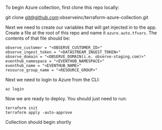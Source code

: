 To begin Azure collection, first clone this repo locally:

git clone git@github.com:observeinc/terraform-azure-collection.git

Next we need to create our variables that will get injected in to the app.  Create a file at the root of this repo and name it `azure.auto.tfvars`.
The contents of that file should be:

    observe_customer = "<OBSERVE_CUSTOMER_ID>"
    observe_ingest_token = "<DATASTREAM_INGEST_TOKEN>"
    observe_domain = "<OBSERVE_DOMAIN(i.e. observe-staging.com)>"
    eventhub_namespace = "<EVENTHUB_NAMESPACE>"
    eventhub_name = "<EVENTHUB_NAME>"
    resource_group_name = "<RESOURCE_GROUP>"

Next we need to login to Azure from the CLI:

    az login

Now we are ready to deploy.  You should just need to run:

    terraform init
    terraform apply -auto-approve

Collection should begin shortly
